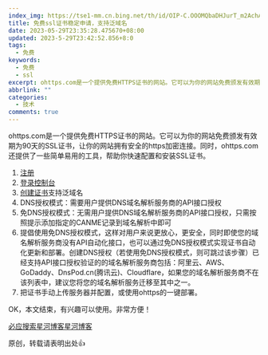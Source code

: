 ```yaml
---
index_img: https://tse1-mm.cn.bing.net/th/id/OIP-C.OOOMQbaDHJurT_m2AchAXwHaEH?pid=ImgDet&rs=1
title: 免费ssl证书稳定申请，支持泛域名
date: 2023-05-29T23:35:28.475670+08:00
updated: 2023-5-29T23:42:52.856+8:0
tags:
  - 免费
keywords:
  - 免费
  - ssl
excerpt: ohttps.com是一个提供免费HTTPS证书的网站。它可以为你的网站免费颁发有效期为90天的SSL证书，让你的网站拥有安全的https加密连接。同时，ohttps.com还提供了一些简单易用的工具，帮助你快速配置和安装SSL证书。  注册 登录控制台 创建证书支持泛域名 DNS授权模式：需要用户提供DNS域名解析服务商的API接口授权 免DNS授权模式：无需用户提供DNS域名解析服务商的API...
abbrlink: ""
categories:
  - 技术
comments: true
---
```

ohttps.com是一个提供免费HTTPS证书的网站。它可以为你的网站免费颁发有效期为90天的SSL证书，让你的网站拥有安全的https加密连接。同时，ohttps.com还提供了一些简单易用的工具，帮助你快速配置和安装SSL证书。

1. [注册](https://www.ohttps.com?invitationCode=3ejqm8pegjrgd7no/)
2. [登录控制台](https://ohttps.com/monitor/dashboard)
3. [创建证书](https://ohttps.com/guide/createcertificate)支持泛域名
4. DNS授权模式：需要用户提供DNS域名解析服务商的API接口授权
5. 免DNS授权模式：无需用户提供DNS域名解析服务商的API接口授权，只需按照提示添加指定的CANME记录到域名解析中即可
6. 提倡使用免DNS授权模式，这样对用户来说更放心，更安全，同时即使您的域名解析服务商没有API自动化接口，也可以通过免DNS授权模式实现证书自动化更新和部署。创建DNS授权（若使用免DNS授权模式，则可跳过该步骤）已经支持API接口授权验证的的域名解析服务商包括：阿里云、AWS、GoDaddy、DnsPod.cn(腾讯云)、Cloudflare，如果您的域名解析服务商不在该列表中，建议您将您的域名解析服务迁移至其中之一。
7. 把证书手动上传服务器并配置，或使用ohttps的一键部署。

OK，本文结束，有兴趣可以使用。非常方便！

[必应搜索星河博客](https://cn.bing.com/search?q=%E6%98%9F%E6%B2%B3%E5%8D%9A%E5%AE%A2)[星河博客](https://www.fuzhihao.cn)

原创，转载请表明出处👍
